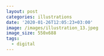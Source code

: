 ```yaml
---
layout: post
categories: illustrations
date: '2020-01-26T12:05:23+03:00'
image: /images/illustration_13.jpeg
image_size: 550x688
tags:
  - digital
---
```

